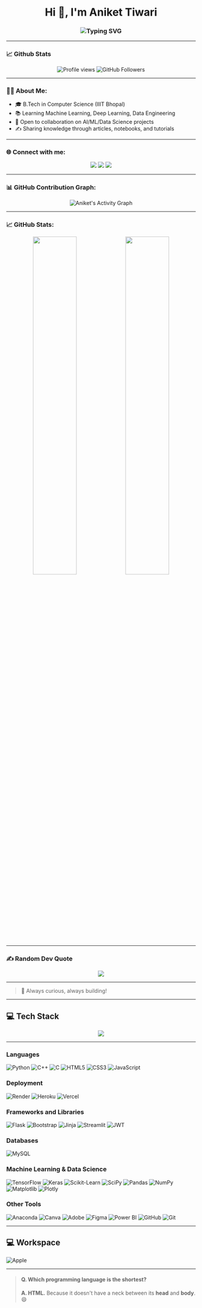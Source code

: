 <h1 align="center">Hi 👋, I'm Aniket Tiwari</h1>
<h3 align="center">
  <img src="https://readme-typing-svg.demolab.com?font=Fira+Code&size=25&duration=2000&pause=1000&color=58A6FF&center=true&vCenter=true&width=500&lines=Budding+Data+Scientist;IIIT+Bhopal+Undergrad;ML+%7C+DL+Enthusiast;Always+Learning..." alt="Typing SVG" />
</h3>

---

### 📈 Github Stats

<p align="center">
  <img src="https://komarev.com/ghpvc/?username=Aniket2555&label=Profile%20views&color=0e75b6&style=flat" alt="Profile views"/>
  <img src="https://img.shields.io/github/followers/Aniket2555?label=Followers&style=social" alt="GitHub Followers"/>
</p>

---

### 🧑‍💻 About Me:
- 🎓 B.Tech in Computer Science (IIIT Bhopal)
- 📚 Learning Machine Learning, Deep Learning, Data Engineering
- 🤝 Open to collaboration on AI/ML/Data Science projects
- ✍️ Sharing knowledge through articles, notebooks, and tutorials

---

### 🌐 Connect with me:

<p align="center">
  <a href="https://yourwebsite.com" target="_blank"><img src="https://img.shields.io/badge/Website-000?style=for-the-badge&logo=About.me&logoColor=white"/></a>
  <a href="https://www.linkedin.com/in/aniket-tiwari-a89142289/" target="_blank"><img src="https://img.shields.io/badge/LinkedIn-0A66C2?style=for-the-badge&logo=linkedin&logoColor=white"/></a>
  <a href="https://www.instagram.com/anikettiwari8989/" target="_blank"><img src="https://img.shields.io/badge/Instagram-E4405F?style=for-the-badge&logo=instagram&logoColor=white"/></a>


---

### 📊 GitHub Contribution Graph:

<p align="center">
  <img src="https://github-readme-activity-graph.vercel.app/graph?username=Aniket2555&theme=react-dark&area=true&hide_border=true" alt="Aniket's Activity Graph" />
</p>

---

### 📈 GitHub Stats:

<p align="center">
  <img width="48%" src="https://github-readme-stats.vercel.app/api?username=Aniket2555&show_icons=true&theme=radical" />
  <img width="48%" src="https://github-readme-streak-stats.herokuapp.com/?user=Aniket2555&theme=radical" />
</p>

---

### ✍️ Random Dev Quote

<p align="center">
  <img src="https://quotes-github-readme.vercel.app/api?type=horizontal&theme=radical" />
</p>

---

> 🚀 Always curious, always building!

---
## 💻 Tech Stack

<p align="center">
  <img src="https://skillicons.dev/icons?i=python,cpp,html,css,js,nodejs,mysql,flask,bootstrap,git,github,figma,streamlit,tensorflow,keras,pandas,numpy,matplotlib,powerbi,canva" />
</p>

---

### Languages
![Python](https://img.shields.io/badge/-Python-3776AB?style=for-the-badge&logo=python&logoColor=white)
![C++](https://img.shields.io/badge/-C++-00599C?style=for-the-badge&logo=cplusplus&logoColor=white)
![C](https://img.shields.io/badge/-C-00599C?style=for-the-badge&logo=c&logoColor=white)
![HTML5](https://img.shields.io/badge/-HTML5-E34F26?style=for-the-badge&logo=html5&logoColor=white)
![CSS3](https://img.shields.io/badge/-CSS3-1572B6?style=for-the-badge&logo=css3&logoColor=white)
![JavaScript](https://img.shields.io/badge/-JavaScript-F7DF1E?style=for-the-badge&logo=javascript&logoColor=black)

### Deployment
![Render](https://img.shields.io/badge/-Render-46E3B7?style=for-the-badge&logo=render&logoColor=white)
![Heroku](https://img.shields.io/badge/-Heroku-430098?style=for-the-badge&logo=heroku&logoColor=white)
![Vercel](https://img.shields.io/badge/-Vercel-000000?style=for-the-badge&logo=vercel&logoColor=white)

### Frameworks and Libraries
![Flask](https://img.shields.io/badge/-Flask-000000?style=for-the-badge&logo=flask&logoColor=white)
![Bootstrap](https://img.shields.io/badge/-Bootstrap-7952B3?style=for-the-badge&logo=bootstrap&logoColor=white)
![Jinja](https://img.shields.io/badge/-Jinja-B41717?style=for-the-badge&logo=jinja&logoColor=white)
![Streamlit](https://img.shields.io/badge/-Streamlit-FF4B4B?style=for-the-badge&logo=streamlit&logoColor=white)
![JWT](https://img.shields.io/badge/-JWT-000000?style=for-the-badge&logo=jsonwebtokens&logoColor=white)

### Databases
![MySQL](https://img.shields.io/badge/-MySQL-4479A1?style=for-the-badge&logo=mysql&logoColor=white)

### Machine Learning & Data Science
![TensorFlow](https://img.shields.io/badge/-TensorFlow-FF6F00?style=for-the-badge&logo=tensorflow&logoColor=white)
![Keras](https://img.shields.io/badge/-Keras-D00000?style=for-the-badge&logo=keras&logoColor=white)
![Scikit-Learn](https://img.shields.io/badge/-Scikit%20Learn-F7931E?style=for-the-badge&logo=scikit-learn&logoColor=white)
![SciPy](https://img.shields.io/badge/-SciPy-8CAAE6?style=for-the-badge&logo=scipy&logoColor=white)
![Pandas](https://img.shields.io/badge/-Pandas-150458?style=for-the-badge&logo=pandas&logoColor=white)
![NumPy](https://img.shields.io/badge/-NumPy-013243?style=for-the-badge&logo=numpy&logoColor=white)
![Matplotlib](https://img.shields.io/badge/-Matplotlib-11557C?style=for-the-badge&logo=matplotlib&logoColor=white)
![Plotly](https://img.shields.io/badge/-Plotly-3F4F75?style=for-the-badge&logo=plotly&logoColor=white)

### Other Tools
![Anaconda](https://img.shields.io/badge/-Anaconda-44A833?style=for-the-badge&logo=anaconda&logoColor=white)
![Canva](https://img.shields.io/badge/-Canva-00C4CC?style=for-the-badge&logo=canva&logoColor=white)
![Adobe](https://img.shields.io/badge/-Adobe-FF0000?style=for-the-badge&logo=adobe&logoColor=white)
![Figma](https://img.shields.io/badge/-Figma-F24E1E?style=for-the-badge&logo=figma&logoColor=white)
![Power BI](https://img.shields.io/badge/-Power%20BI-F2C811?style=for-the-badge&logo=powerbi&logoColor=black)
![GitHub](https://img.shields.io/badge/-GitHub-181717?style=for-the-badge&logo=github&logoColor=white)
![Git](https://img.shields.io/badge/-Git-F05032?style=for-the-badge&logo=git&logoColor=white)

---

## 💻 Workspace
![Apple](https://img.shields.io/badge/Apple-Macbook%20Pro%202024-lightgrey?style=for-the-badge&logo=apple&logoColor=black)

---

> #### Q. Which programming language is the shortest?  
> **A. HTML.** Because it doesn't have a neck between its **head** and **body**. 😄
